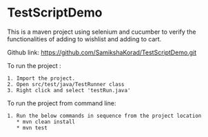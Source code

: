 # TestScriptDemo
This is a maven project using selenium and cucumber to verify the functionalities of adding to wishlist and adding to cart.

Github link: https://github.com/SamikshaKorad/TestScriptDemo.git	


To run the project :


    1. Import the project.
    2. Open src/test/java/TestRunner class
    3. Right click and select 'testRun.java'

To run the project from command line:

    1. Run the below commands in sequence from the project location
       * mvn clean install
       * mvn test



